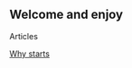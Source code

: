 ## Welcome and enjoy
Articles

[Why starts](https://github.com/rovermini/rovermini.github.io/blob/main/startpoint.md) 
